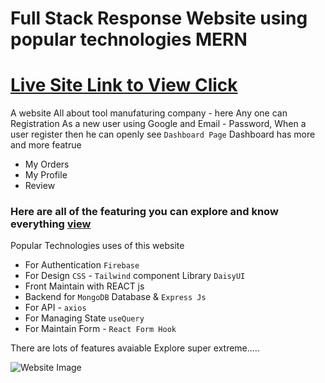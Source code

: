 # Full Stack Response Website using popular technologies MERN
# [Live Site Link to View Click](https://tools-manufacture.web.app/)

A website All about tool manufaturing company - here Any one can Registration As a new user using
Google and Email - Password, When a user register then he can openly see `Dashboard Page`
Dashboard has more and more featrue 
- My Orders 
- My Profile 
- Review 

### Here are all of the featuring you can explore and know everything [view](https://tools-manufacture.web.app/)

Popular Technologies uses of this website 
- For Authentication `Firebase`
- For Design `CSS` - `Tailwind` component Library `DaisyUI` 
- Front Maintain with REACT js 
- Backend for `MongoDB` Database & `Express Js` 
- For API - `axios`
- For Managing State `useQuery` 
- For Maintain Form - `React Form Hook`

There are lots of features avaiable Explore super extreme..... 



![Website Image](https://i.ibb.co/HdHghTw/all-devices-white.png)